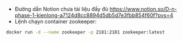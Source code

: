 - Đường dẫn Notion chưa tài liệu đầy đủ 
https://www.notion.so/D-n-phase-1-kienlong-a7124d8cc8894d5db5d7e3fbb854f60f?pvs=4
- Lệnh chạyn container zookeeper:
```bash
docker run -d --name zookeeper -p 2181:2181 zookeeper:latest
```
